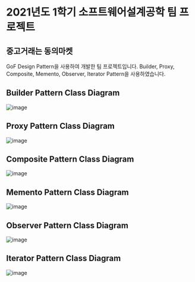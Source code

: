 # 2021년도 1학기 소프트웨어설계공학 팀 프로젝트
## 중고거래는 동의마켓
GoF Design Pattern을 사용하여 개발한 팀 프로젝트입니다.
Builder, Proxy, Composite, Memento, Observer, Iterator Pattern을 사용하였습니다.

## Builder Pattern Class Diagram
![image](https://user-images.githubusercontent.com/73810809/169599897-741d56de-a352-47db-b068-f8aae051a5b9.png)

## Proxy Pattern Class Diagram
![image](https://user-images.githubusercontent.com/73810809/169600030-9f679d4d-d5a0-4703-a352-6fa16b839cfd.png)

## Composite Pattern Class Diagram
![image](https://user-images.githubusercontent.com/73810809/169600069-095210cd-d397-4acf-9681-1e0619318554.png)

## Memento Pattern Class Diagram
![image](https://user-images.githubusercontent.com/73810809/169600104-49130f17-a92e-4d55-9bf5-a4ae867356b1.png)

## Observer Pattern Class Diagram
![image](https://user-images.githubusercontent.com/73810809/169600155-edd64d14-cc41-4ec1-b399-35db9001af76.png)

## Iterator Pattern Class Diagram
![image](https://user-images.githubusercontent.com/73810809/169600225-a6eb3344-e88b-41fa-b3ad-72f72299f852.png)
